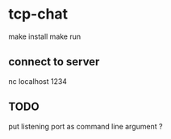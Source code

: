 # tcp-chat

make install
make run

## connect to server

nc localhost 1234


## TODO

put listening port as command line argument ?
